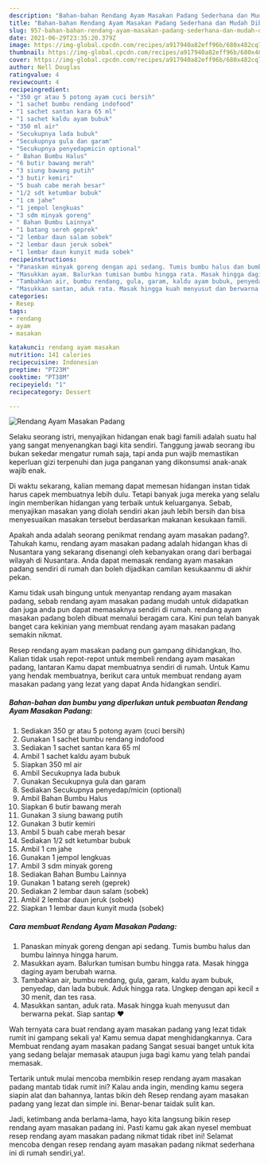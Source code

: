 ```yaml
---
description: "Bahan-bahan Rendang Ayam Masakan Padang Sederhana dan Mudah Dibuat"
title: "Bahan-bahan Rendang Ayam Masakan Padang Sederhana dan Mudah Dibuat"
slug: 957-bahan-bahan-rendang-ayam-masakan-padang-sederhana-dan-mudah-dibuat
date: 2021-06-29T23:35:20.379Z
image: https://img-global.cpcdn.com/recipes/a917940a82eff96b/680x482cq70/rendang-ayam-masakan-padang-foto-resep-utama.jpg
thumbnail: https://img-global.cpcdn.com/recipes/a917940a82eff96b/680x482cq70/rendang-ayam-masakan-padang-foto-resep-utama.jpg
cover: https://img-global.cpcdn.com/recipes/a917940a82eff96b/680x482cq70/rendang-ayam-masakan-padang-foto-resep-utama.jpg
author: Nell Douglas
ratingvalue: 4
reviewcount: 4
recipeingredient:
- "350 gr atau 5 potong ayam cuci bersih"
- "1 sachet bumbu rendang indofood"
- "1 sachet santan kara 65 ml"
- "1 sachet kaldu ayam bubuk"
- "350 ml air"
- "Secukupnya lada bubuk"
- "Secukupnya gula dan garam"
- "Secukupnya penyedapmicin optional"
- " Bahan Bumbu Halus"
- "6 butir bawang merah"
- "3 siung bawang putih"
- "3 butir kemiri"
- "5 buah cabe merah besar"
- "1/2 sdt ketumbar bubuk"
- "1 cm jahe"
- "1 jempol lengkuas"
- "3 sdm minyak goreng"
- " Bahan Bumbu Lainnya"
- "1 batang sereh geprek"
- "2 lembar daun salam sobek"
- "2 lembar daun jeruk sobek"
- "1 lembar daun kunyit muda sobek"
recipeinstructions:
- "Panaskan minyak goreng dengan api sedang. Tumis bumbu halus dan bumbu lainnya hingga harum."
- "Masukkan ayam. Balurkan tumisan bumbu hingga rata. Masak hingga daging ayam berubah warna."
- "Tambahkan air, bumbu rendang, gula, garam, kaldu ayam bubuk, penyedap, dan lada bubuk. Aduk hingga rata. Ungkep dengan api kecil ± 30 menit, dan tes rasa."
- "Masukkan santan, aduk rata. Masak hingga kuah menyusut dan berwarna pekat. Siap santap ❤"
categories:
- Resep
tags:
- rendang
- ayam
- masakan

katakunci: rendang ayam masakan 
nutrition: 141 calories
recipecuisine: Indonesian
preptime: "PT23M"
cooktime: "PT38M"
recipeyield: "1"
recipecategory: Dessert

---
```



![Rendang Ayam Masakan Padang](https://img-global.cpcdn.com/recipes/a917940a82eff96b/680x482cq70/rendang-ayam-masakan-padang-foto-resep-utama.jpg)

Selaku seorang istri, menyajikan hidangan enak bagi famili adalah suatu hal yang sangat menyenangkan bagi kita sendiri. Tanggung jawab seorang ibu bukan sekedar mengatur rumah saja, tapi anda pun wajib memastikan keperluan gizi terpenuhi dan juga panganan yang dikonsumsi anak-anak wajib enak.

Di waktu  sekarang, kalian memang dapat memesan hidangan instan tidak harus capek membuatnya lebih dulu. Tetapi banyak juga mereka yang selalu ingin memberikan hidangan yang terbaik untuk keluarganya. Sebab, menyajikan masakan yang diolah sendiri akan jauh lebih bersih dan bisa menyesuaikan masakan tersebut berdasarkan makanan kesukaan famili. 



Apakah anda adalah seorang penikmat rendang ayam masakan padang?. Tahukah kamu, rendang ayam masakan padang adalah hidangan khas di Nusantara yang sekarang disenangi oleh kebanyakan orang dari berbagai wilayah di Nusantara. Anda dapat memasak rendang ayam masakan padang sendiri di rumah dan boleh dijadikan camilan kesukaanmu di akhir pekan.

Kamu tidak usah bingung untuk menyantap rendang ayam masakan padang, sebab rendang ayam masakan padang mudah untuk didapatkan dan juga anda pun dapat memasaknya sendiri di rumah. rendang ayam masakan padang boleh dibuat memalui beragam cara. Kini pun telah banyak banget cara kekinian yang membuat rendang ayam masakan padang semakin nikmat.

Resep rendang ayam masakan padang pun gampang dihidangkan, lho. Kalian tidak usah repot-repot untuk membeli rendang ayam masakan padang, lantaran Kamu dapat membuatnya sendiri di rumah. Untuk Kamu yang hendak membuatnya, berikut cara untuk membuat rendang ayam masakan padang yang lezat yang dapat Anda hidangkan sendiri.

<!--inarticleads1-->

##### Bahan-bahan dan bumbu yang diperlukan untuk pembuatan Rendang Ayam Masakan Padang:

1. Sediakan 350 gr atau 5 potong ayam (cuci bersih)
1. Gunakan 1 sachet bumbu rendang indofood
1. Sediakan 1 sachet santan kara 65 ml
1. Ambil 1 sachet kaldu ayam bubuk
1. Siapkan 350 ml air
1. Ambil Secukupnya lada bubuk
1. Gunakan Secukupnya gula dan garam
1. Sediakan Secukupnya penyedap/micin (optional)
1. Ambil  Bahan Bumbu Halus
1. Siapkan 6 butir bawang merah
1. Gunakan 3 siung bawang putih
1. Gunakan 3 butir kemiri
1. Ambil 5 buah cabe merah besar
1. Sediakan 1/2 sdt ketumbar bubuk
1. Ambil 1 cm jahe
1. Gunakan 1 jempol lengkuas
1. Ambil 3 sdm minyak goreng
1. Sediakan  Bahan Bumbu Lainnya
1. Gunakan 1 batang sereh (geprek)
1. Sediakan 2 lembar daun salam (sobek)
1. Ambil 2 lembar daun jeruk (sobek)
1. Siapkan 1 lembar daun kunyit muda (sobek)




<!--inarticleads2-->

##### Cara membuat Rendang Ayam Masakan Padang:

1. Panaskan minyak goreng dengan api sedang. Tumis bumbu halus dan bumbu lainnya hingga harum.
1. Masukkan ayam. Balurkan tumisan bumbu hingga rata. Masak hingga daging ayam berubah warna.
1. Tambahkan air, bumbu rendang, gula, garam, kaldu ayam bubuk, penyedap, dan lada bubuk. Aduk hingga rata. Ungkep dengan api kecil ± 30 menit, dan tes rasa.
1. Masukkan santan, aduk rata. Masak hingga kuah menyusut dan berwarna pekat. Siap santap ❤




Wah ternyata cara buat rendang ayam masakan padang yang lezat tidak rumit ini gampang sekali ya! Kamu semua dapat menghidangkannya. Cara Membuat rendang ayam masakan padang Sangat sesuai banget untuk kita yang sedang belajar memasak ataupun juga bagi kamu yang telah pandai memasak.

Tertarik untuk mulai mencoba membikin resep rendang ayam masakan padang mantab tidak rumit ini? Kalau anda ingin, mending kamu segera siapin alat dan bahannya, lantas bikin deh Resep rendang ayam masakan padang yang lezat dan simple ini. Benar-benar taidak sulit kan. 

Jadi, ketimbang anda berlama-lama, hayo kita langsung bikin resep rendang ayam masakan padang ini. Pasti kamu gak akan nyesel membuat resep rendang ayam masakan padang nikmat tidak ribet ini! Selamat mencoba dengan resep rendang ayam masakan padang nikmat sederhana ini di rumah sendiri,ya!.


